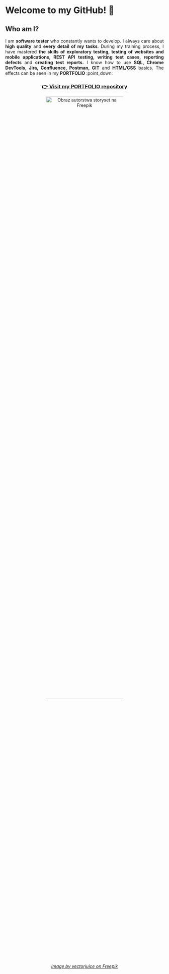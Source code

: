 # Welcome to my GitHub! :wave:

## Who am I?

<p align="justify">I am <b>software tester</b> who constantly wants to develop.  I always care about <b>high quality</b> and <b>every detail of my tasks</b>. During my training process, I have mastered <b>the skills of exploratory testing, testing of websites and mobile applications, REST API testing, writing test cases, reporting defects</b> and <b>creating test reports.</b> I know how to use <b>SQL, Chrome DevTools, Jira, Confluence, Postman, GIT</b> and <b>HTML/CSS</b> basics. The effects can be seen in my <b>PORTFOLIO</b> :point_down:</p>

### <p align="center"><a href="https://github.com/k-czekaj/PORTFOLIO" target="_blank">:point_right: Visit my <b>PORTFOLIO</b> repository</a></p>

<p align="center"><img src="https://user-images.githubusercontent.com/122294284/227320014-2774aedd-61f9-45fb-8fe1-a5d60963f8ab.jpg" alt="Obraz autorstwa storyset na Freepik" width="70%" height="70%"></p>

###### <p align="center"><a href="https://www.freepik.com/free-vector/people-catching-bugs-laptop-screen-with-angle-brackets-illustration_10780356.htm#page=4&query=testing&position=30&from_view=search&track=sph" target="_blank">Image by vectorjuice on Freepik</a></p> 

